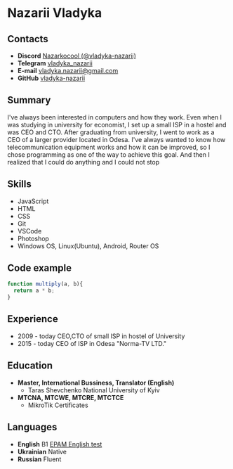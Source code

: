 # Nazarii Vladyka

## Contacts

* **Discord** [Nazarkocool (@vladyka-nazarii)](https://discordapp.com/users/Nazarkocool)
* **Telegram** [vladyka_nazarii](https://t.me/vladyka_nazarii)
* **E-mail** [vladyka.nazarii@gmail.com](mailto:vladyka.nazarii@gmail.com)
* **GitHub** [vladyka-nazarii](https://github.com/vladyka-nazarii/)

## Summary

I've always been interested in computers and how they work. Even when I was studying in university for economist, I set up a small ISP in a hostel and was CEO and CTO. After graduating from university, I went to work as a CEO of a larger provider located in Odesa. I've always wanted to know how telecommunication equipment works and how it can be improved, so I chose programming as one of the way to achieve this goal. And then I realized that I could do anything and I could not stop

## Skills

* JavaScript
* HTML
* CSS
* Git
* VSCode
* Photoshop
* Windows OS, Linux(Ubuntu), Android, Router OS

## Code example

```js
function multiply(a, b){
  return a * b;
}
```

## Experience

* 2009 - today    CEO,CTO of small ISP in hostel of University
* 2015 - today    CEO of ISP in Odesa "Norma-TV LTD."

## Education

* **Master, International Bussiness, Translator (English)**
  * Taras Shevchenko National University of Kyiv
* **MTCNA, MTCWE, MTCRE, MTCTCE**
  * MikroTik Certificates

## Languages

* **English** B1 [EPAM English test](https://examinator.epam.com)
* **Ukrainian** Native
* **Russian** Fluent
